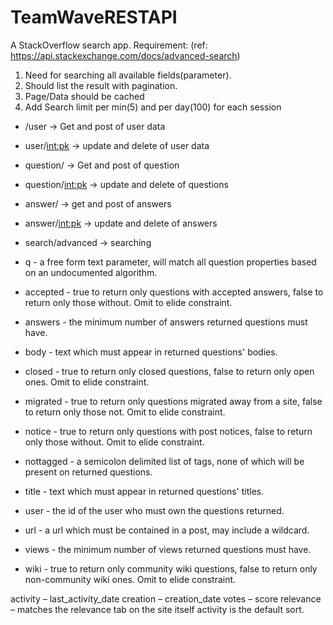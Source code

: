# TeamWaveRESTAPI

A StackOverflow search app.
Requirement: (ref: https://api.stackexchange.com/docs/advanced-search)

1. Need for searching all available fields(parameter).
2. Should list the result with pagination.
3. Page/Data should be cached
4. Add Search limit per min(5) and per day(100) for each session


- /user -> Get and post of user data
- user/<int:pk> -> update and delete of user data
- question/ -> Get and post of question
- question/<int:pk> -> update and delete of questions
- answer/ -> get and post of answers
- answer/<int:pk> -> update and delete of answers
- search/advanced -> searching


- q - a free form text parameter, will match all question properties based on an
undocumented algorithm.

 - accepted - true to return only questions with accepted answers,
false to return only those without. Omit to elide constraint.

- answers - the minimum number of answers returned questions must have.

- body - text which must appear in returned questions' bodies.

- closed - true to return only closed questions, false to return only open ones.
 Omit to elide constraint.

- migrated - true to return only questions migrated away from a site,
false to return only those not. Omit to elide constraint.

- notice - true to return only questions with post notices, false to return
only those without. Omit to elide constraint.

- nottagged - a semicolon delimited list of tags, none of which will be present
on returned questions.

- title - text which must appear in returned questions' titles.

- user - the id of the user who must own the questions returned.

- url - a url which must be contained in a post, may include a wildcard.

- views - the minimum number of views returned questions must have.

- wiki - true to return only community wiki questions, false to return
 only non-community wiki ones. Omit to elide constraint.


 activity – last_activity_date
 creation – creation_date
 votes – score
 relevance – matches the relevance tab on the site itself
 activity is the default sort.
